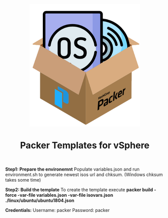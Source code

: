 <div align="center">
    <img src="packerosbox.png" alt="logo" width="350px" style="margin-top: 1em">
    <h1>Packer Templates for vSphere</h1>
</div><br>

**Step1: Prepare the environemnt**
Populate variables.json and run environment.sh to generate newest isos url and chksum. (Windows chksum takes some time)

**Step2: Build the template**
To create the template execute **packer build -force -var-file variables.json -var-file isovars.json ./linux/ubuntu/ubuntu1804.json** 

**Credentials:**
Username: packer
Password: packer